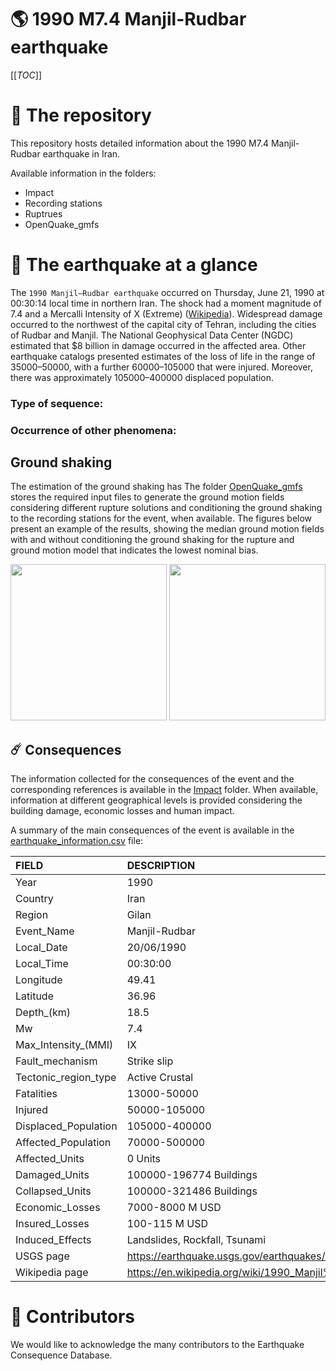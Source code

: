 # 🌎 1990 M7.4 Manjil-Rudbar earthquake
[[_TOC_]]

# 📂 The repository  

This repository hosts detailed information about the 1990 M7.4 Manjil-Rudbar earthquake in Iran.

Available information in the folders:

- Impact
- Recording stations
- Ruptrues
- OpenQuake_gmfs 


# 🚀 The earthquake at a glance 

The `1990 Manjil–Rudbar earthquake` occurred on Thursday, June 21, 1990 at 00:30:14 local time in northern Iran. The shock had a moment magnitude of 7.4 and a Mercalli Intensity of X (Extreme) ([Wikipedia](https://en.wikipedia.org/wiki/1990_Manjil%E2%80%93Rudbar_earthquake)). Widespread damage occurred to the northwest of the capital city of Tehran, including the cities of Rudbar and Manjil. The National Geophysical Data Center (NGDC) estimated that $8 billion in damage occurred in the affected area. Other earthquake catalogs presented estimates of the loss of life in the range of 35000–50000, with a further 60000–105000 that were injured. Moreover, there was approximately 105000–400000 displaced population.


### Type of sequence:


### Occurrence of other phenomena: 


## Ground shaking

The estimation of the ground shaking has The folder [OpenQuake_gmfs](./OpenQuake_gmfs/) stores the required input files to generate the ground motion fields considering different rupture solutions and conditioning the ground shaking to the recording stations for the event, when available. The figures below present an example of the results, showing the median ground motion fields with and without conditioning the ground shaking for the rupture and ground motion model that indicates the lowest nominal bias.

<img src="./OpenQuake_gmfs/median_gmf_stations_none.png" height="250">
<img src="./OpenQuake_gmfs/median_gmf_stations_seismic.png" height="250">

## ☄️ Consequences

The information collected for the consequences of the event and the corresponding references is available in the [Impact](./Impact) folder. When available, information at different geographical levels is provided considering the building damage, economic losses and human impact.

A summary of the main consequences of the event is available in the [earthquake_information.csv](./earthquake_information.csv) file:

| FIELD                | DESCRIPTION                                                            |
|:---------------------|:-----------------------------------------------------------------------|
| Year                 | 1990                                                                   |
| Country              | Iran                                                                   |
| Region               | Gilan                                                                  |
| Event_Name           | Manjil-Rudbar                                                          |
| Local_Date           | 20/06/1990                                                             |
| Local_Time           | 00:30:00                                                               |
| Longitude            | 49.41                                                                  |
| Latitude             | 36.96                                                                  |
| Depth_(km)           | 18.5                                                                   |
| Mw                   | 7.4                                                                    |
| Max_Intensity_(MMI)  | IX                                                                     |
| Fault_mechanism      | Strike slip                                                            |
| Tectonic_region_type | Active Crustal                                                         |
| Fatalities           | 13000-50000                                                            |
| Injured              | 50000-105000                                                           |
| Displaced_Population | 105000-400000                                                          |
| Affected_Population  | 70000-500000                                                           |
| Affected_Units       | 0 Units                                                                |
| Damaged_Units        | 100000-196774 Buildings                                                |
| Collapsed_Units      | 100000-321486 Buildings                                                |
| Economic_Losses      | 7000-8000 M USD                                                        |
| Insured_Losses       | 100-115 M USD                                                          |
| Induced_Effects      | Landslides, Rockfall, Tsunami                                          |
| USGS page            | https://earthquake.usgs.gov/earthquakes/eventpage/usp0004arq/executive |
| Wikipedia page       | https://en.wikipedia.org/wiki/1990_Manjil%E2%80%93Rudbar_earthquake    |


# 🌟 Contributors 

We would like to acknowledge the many contributors to the Earthquake Consequence Database.
